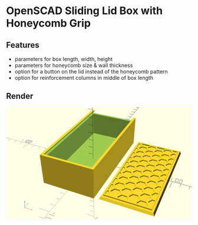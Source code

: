 # OpenSCAD Sliding Lid Box with Honeycomb Grip

## Features

*  parameters for box length, width, height
*  parameters for honeycomb size & wall thickness
*  option for a button on the lid instead of the honeycomb pattern
*  option for reinforcement columns in middle of box length

## Render

![Example Render](example-render.png)


